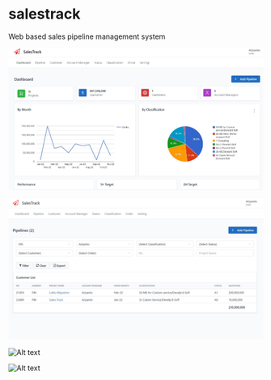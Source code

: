 # salestrack
 
Web based sales pipeline management system


![Alt text](https://github.com/neonerdy/salestrack/blob/master/dashboard.JPG "Dashboard")

![Alt text](https://github.com/neonerdy/salestrack/blob/master/pipeline.JPG "Pipeline")

![Alt text](https://github.com/neonerdy/taskmaster/blob/master/detail.JPG "Detail")

![Alt text](https://github.com/neonerdy/taskmaster/blob/master/edit.JPG "Edit")
